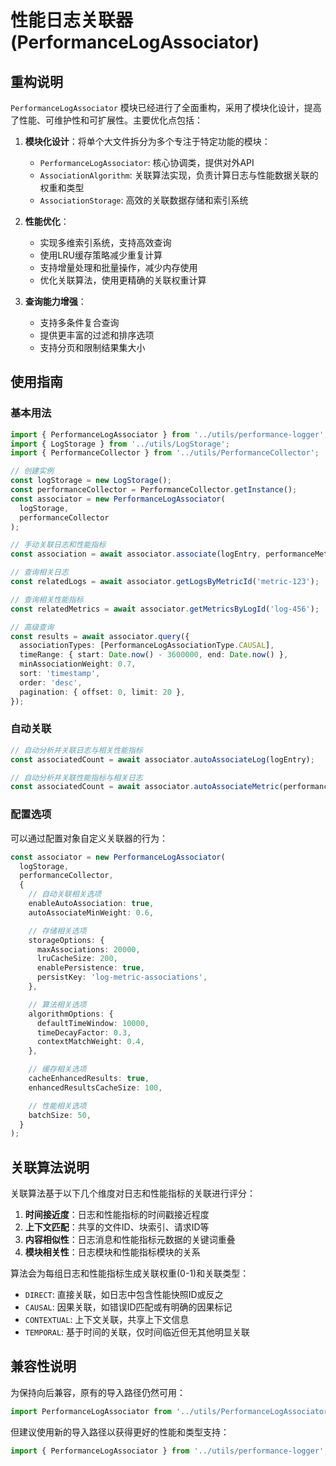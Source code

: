 # 性能日志关联器 (PerformanceLogAssociator)

## 重构说明

`PerformanceLogAssociator` 模块已经进行了全面重构，采用了模块化设计，提高了性能、可维护性和可扩展性。主要优化点包括：

1. **模块化设计**：将单个大文件拆分为多个专注于特定功能的模块：

   - `PerformanceLogAssociator`: 核心协调类，提供对外API
   - `AssociationAlgorithm`: 关联算法实现，负责计算日志与性能数据关联的权重和类型
   - `AssociationStorage`: 高效的关联数据存储和索引系统

2. **性能优化**：

   - 实现多维索引系统，支持高效查询
   - 使用LRU缓存策略减少重复计算
   - 支持增量处理和批量操作，减少内存使用
   - 优化关联算法，使用更精确的关联权重计算

3. **查询能力增强**：
   - 支持多条件复合查询
   - 提供更丰富的过滤和排序选项
   - 支持分页和限制结果集大小

## 使用指南

### 基本用法

```typescript
import { PerformanceLogAssociator } from '../utils/performance-logger';
import { LogStorage } from '../utils/LogStorage';
import { PerformanceCollector } from '../utils/PerformanceCollector';

// 创建实例
const logStorage = new LogStorage();
const performanceCollector = PerformanceCollector.getInstance();
const associator = new PerformanceLogAssociator(
  logStorage,
  performanceCollector
);

// 手动关联日志和性能指标
const association = await associator.associate(logEntry, performanceMetric);

// 查询相关日志
const relatedLogs = await associator.getLogsByMetricId('metric-123');

// 查询相关性能指标
const relatedMetrics = await associator.getMetricsByLogId('log-456');

// 高级查询
const results = await associator.query({
  associationTypes: [PerformanceLogAssociationType.CAUSAL],
  timeRange: { start: Date.now() - 3600000, end: Date.now() },
  minAssociationWeight: 0.7,
  sort: 'timestamp',
  order: 'desc',
  pagination: { offset: 0, limit: 20 },
});
```

### 自动关联

```typescript
// 自动分析并关联日志与相关性能指标
const associatedCount = await associator.autoAssociateLog(logEntry);

// 自动分析并关联性能指标与相关日志
const associatedCount = await associator.autoAssociateMetric(performanceMetric);
```

### 配置选项

可以通过配置对象自定义关联器的行为：

```typescript
const associator = new PerformanceLogAssociator(
  logStorage,
  performanceCollector,
  {
    // 自动关联相关选项
    enableAutoAssociation: true,
    autoAssociateMinWeight: 0.6,

    // 存储相关选项
    storageOptions: {
      maxAssociations: 20000,
      lruCacheSize: 200,
      enablePersistence: true,
      persistKey: 'log-metric-associations',
    },

    // 算法相关选项
    algorithmOptions: {
      defaultTimeWindow: 10000,
      timeDecayFactor: 0.3,
      contextMatchWeight: 0.4,
    },

    // 缓存相关选项
    cacheEnhancedResults: true,
    enhancedResultsCacheSize: 100,

    // 性能相关选项
    batchSize: 50,
  }
);
```

## 关联算法说明

关联算法基于以下几个维度对日志和性能指标的关联进行评分：

1. **时间接近度**：日志和性能指标的时间戳接近程度
2. **上下文匹配**：共享的文件ID、块索引、请求ID等
3. **内容相似性**：日志消息和性能指标元数据的关键词重叠
4. **模块相关性**：日志模块和性能指标模块的关系

算法会为每组日志和性能指标生成关联权重(0-1)和关联类型：

- `DIRECT`: 直接关联，如日志中包含性能快照ID或反之
- `CAUSAL`: 因果关联，如错误ID匹配或有明确的因果标记
- `CONTEXTUAL`: 上下文关联，共享上下文信息
- `TEMPORAL`: 基于时间的关联，仅时间临近但无其他明显关联

## 兼容性说明

为保持向后兼容，原有的导入路径仍然可用：

```typescript
import PerformanceLogAssociator from '../utils/PerformanceLogAssociator';
```

但建议使用新的导入路径以获得更好的性能和类型支持：

```typescript
import { PerformanceLogAssociator } from '../utils/performance-logger';
```
